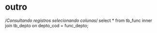 # outro
/*Consultando registros selecionando colunas*/
select * from tb_func
       inner join tb_depto
           on depto_cod = func_depto;
